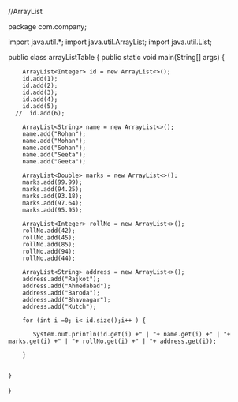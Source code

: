 //ArrayList

package com.company;

import java.util.*;
import java.util.ArrayList;
import java.util.List;

public class arrayListTable {
    public static void main(String[] args) {

        ArrayList<Integer> id = new ArrayList<>();
        id.add(1);
        id.add(2);
        id.add(3);
        id.add(4);
        id.add(5);
      //  id.add(6);

        ArrayList<String> name = new ArrayList<>();
        name.add("Rohan");
        name.add("Mohan");
        name.add("Sohan");
        name.add("Seeta");
        name.add("Geeta");

        ArrayList<Double> marks = new ArrayList<>();
        marks.add(99.99);
        marks.add(94.25);
        marks.add(93.18);
        marks.add(97.64);
        marks.add(95.95);

        ArrayList<Integer> rollNo = new ArrayList<>();
        rollNo.add(42);
        rollNo.add(45);
        rollNo.add(85);
        rollNo.add(94);
        rollNo.add(44);

        ArrayList<String> address = new ArrayList<>();
        address.add("Rajkot");
        address.add("Ahmedabad");
        address.add("Baroda");
        address.add("Bhavnagar");
        address.add("Kutch");

        for (int i =0; i< id.size();i++ ) {

           System.out.println(id.get(i) +" | "+ name.get(i) +" | "+ marks.get(i) +" | "+ rollNo.get(i) +" | "+ address.get(i));

        }


    }
}
